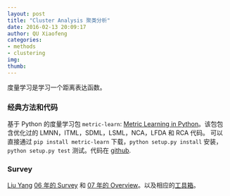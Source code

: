 ```yaml
---
layout: post
title: "Cluster Analysis 聚类分析"
date: 2016-02-13 20:09:17
author: QU Xiaofeng
categories:
- methods
- clustering
img:
thumb:
---
```


度量学习是学习一个距离表达函数。

### 经典方法和代码

基于 Python 的度量学习包 `metric-learn`: [Metric Learning in Python][metric-learn]。该包包含优化过的 LMNN，ITML，SDML，LSML，NCA，LFDA 和 RCA 代码。
可以直接通过 `pip install metric-learn` 下载，`python setup.py install` 安装，`python setup.py test` 测试。代码在 [github][metric-learn-repo].

### Survey

[Liu Yang][liu-yang] [06 年的 Survey][06-survey] 和 [07 年的 Overview][07-overview]。以及相应的[工具箱][distlearn]。

[metric-learn]: http://all-umass.github.io/metric-learn/index.html
[metric-learn-repo]: https://github.com/all-umass/metric-learn
[liu-yang]: http://www.cs.cmu.edu/~liuy/
[06-survey]: http://www.cs.cmu.edu/~liuy/frame_survey_v2.pdf
[07-overview]: http://www.cs.cmu.edu/~liuy/dist_overview.pdf
[distlearn]: http://www.cs.cmu.edu/~liuy/distlearn.htm